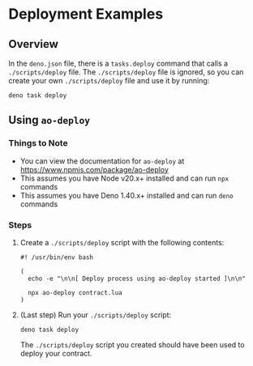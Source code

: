 # Deployment Examples

## Overview

In the `deno.json` file, there is a `tasks.deploy` command that calls a `./scripts/deploy` file. The `./scripts/deploy` file is ignored, so you can create your own `./scripts/deploy` file and use it by running:

```
deno task deploy
```

## Using `ao-deploy`

### Things to Note

- You can view the documentation for `ao-deploy` at https://www.npmjs.com/package/ao-deploy
- This assumes you have Node v20.x+ installed and can run `npx` commands
- This assumes you have Deno 1.40.x+ installed and can run `deno` commands

### Steps

1. Create a `./scripts/deploy` script with the following contents:

    ```
    #! /usr/bin/env bash

    (
      echo -e "\n\n[ Deploy process using ao-deploy started ]\n\n"

      npx ao-deploy contract.lua
    )
    ```

1. (Last step) Run your `./scripts/deploy` script:

    ```
    deno task deploy
    ```

    The `./scripts/deploy` script you created should have been used to deploy your contract.
